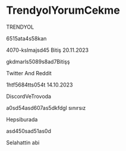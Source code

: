 # TrendyolYorumCekme
TRENDYOL

6515ata4s58kan

4070-kslmajsd45 Bitiş 20.11.2023

gkdmarls5089s8ad7Bitişş



Twitter And Reddit


1htf5684tts054t 14.10.2023


DiscordVeTrovoda

a0sd54asd607as5dkfdgl sınırsız

Hepsiburada

asd450sad51as0d


Selahattin abi

